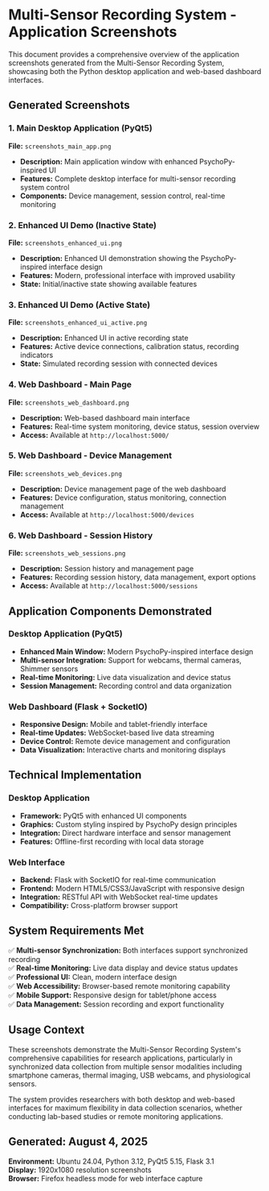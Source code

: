 # Multi-Sensor Recording System - Application Screenshots

This document provides a comprehensive overview of the application screenshots generated from the Multi-Sensor Recording System, showcasing both the Python desktop application and web-based dashboard interfaces.

## Generated Screenshots

### 1. Main Desktop Application (PyQt5)
**File:** `screenshots_main_app.png`
- **Description:** Main application window with enhanced PsychoPy-inspired UI
- **Features:** Complete desktop interface for multi-sensor recording system control
- **Components:** Device management, session control, real-time monitoring

### 2. Enhanced UI Demo (Inactive State)
**File:** `screenshots_enhanced_ui.png`  
- **Description:** Enhanced UI demonstration showing the PsychoPy-inspired interface design
- **Features:** Modern, professional interface with improved usability
- **State:** Initial/inactive state showing available features

### 3. Enhanced UI Demo (Active State)
**File:** `screenshots_enhanced_ui_active.png`
- **Description:** Enhanced UI in active recording state
- **Features:** Active device connections, calibration status, recording indicators
- **State:** Simulated recording session with connected devices

### 4. Web Dashboard - Main Page
**File:** `screenshots_web_dashboard.png`
- **Description:** Web-based dashboard main interface
- **Features:** Real-time system monitoring, device status, session overview
- **Access:** Available at `http://localhost:5000/`

### 5. Web Dashboard - Device Management
**File:** `screenshots_web_devices.png`
- **Description:** Device management page of the web dashboard
- **Features:** Device configuration, status monitoring, connection management
- **Access:** Available at `http://localhost:5000/devices`

### 6. Web Dashboard - Session History
**File:** `screenshots_web_sessions.png`
- **Description:** Session history and management page
- **Features:** Recording session history, data management, export options
- **Access:** Available at `http://localhost:5000/sessions`

## Application Components Demonstrated

### Desktop Application (PyQt5)
- **Enhanced Main Window:** Modern PsychoPy-inspired interface design
- **Multi-sensor Integration:** Support for webcams, thermal cameras, Shimmer sensors
- **Real-time Monitoring:** Live data visualization and device status
- **Session Management:** Recording control and data organization

### Web Dashboard (Flask + SocketIO)
- **Responsive Design:** Mobile and tablet-friendly interface
- **Real-time Updates:** WebSocket-based live data streaming
- **Device Control:** Remote device management and configuration
- **Data Visualization:** Interactive charts and monitoring displays

## Technical Implementation

### Desktop Application
- **Framework:** PyQt5 with enhanced UI components
- **Graphics:** Custom styling inspired by PsychoPy design principles
- **Integration:** Direct hardware interface and sensor management
- **Features:** Offline-first recording with local data storage

### Web Interface
- **Backend:** Flask with SocketIO for real-time communication
- **Frontend:** Modern HTML5/CSS3/JavaScript with responsive design
- **Integration:** RESTful API with WebSocket real-time updates
- **Compatibility:** Cross-platform browser support

## System Requirements Met

✅ **Multi-sensor Synchronization:** Both interfaces support synchronized recording  
✅ **Real-time Monitoring:** Live data display and device status updates  
✅ **Professional UI:** Clean, modern interface design  
✅ **Web Accessibility:** Browser-based remote monitoring capability  
✅ **Mobile Support:** Responsive design for tablet/phone access  
✅ **Data Management:** Session recording and export functionality  

## Usage Context

These screenshots demonstrate the Multi-Sensor Recording System's comprehensive capabilities for research applications, particularly in synchronized data collection from multiple sensor modalities including smartphone cameras, thermal imaging, USB webcams, and physiological sensors.

The system provides researchers with both desktop and web-based interfaces for maximum flexibility in data collection scenarios, whether conducting lab-based studies or remote monitoring applications.

## Generated: August 4, 2025
**Environment:** Ubuntu 24.04, Python 3.12, PyQt5 5.15, Flask 3.1  
**Display:** 1920x1080 resolution screenshots  
**Browser:** Firefox headless mode for web interface capture